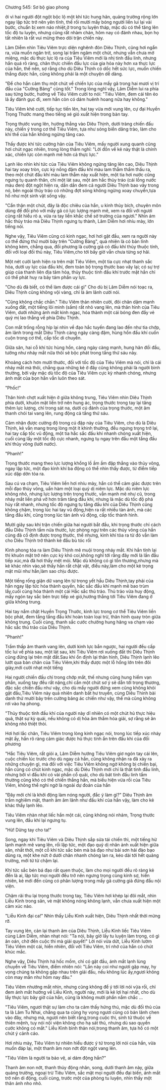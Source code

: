 




Chương 545: Sơ bộ giao phong


ởi vì hai người đột ngột bộc lộ một khí tức hung hãn, quảng trường rộng lớn ngay lập tức trở nên yên tĩnh, thế rồi mười mấy bóng người liền lui lại vài bước, chuẩn bị xem náo nhiệt,ở trong tu luyện tháp, mặc dù có thể tăng lên tốc độ tu luyện, nhưng cũng rất nhàm chán, hôm nay có đánh nhau, bọn họ tất nhiên là rất vui mừng theo dõi trận chiến này.

Lâm Diễm nhìn Tiêu Viêm trực diện nghênh đón Diêu Thịnh, cũng hơi ngẩn ra, vừa muốn ngăn trở, song lại trầm ngâm một chút, nhưng vẫn chưa mở miệng, mặc dù thực lực lộ ra của Tiêu Viêm mới là nhị tinh đấu linh, nhưng hắn quá rõ ràng, chân thực chiến đấu lực của gia hỏa này hơn xa thực lực của hắn, thế nên, sợ rằng cho dù Diêu Thịnh có dốc hết sức lực, muốn chiến thắng được hắn, cũng không phải là một chuyện dễ dàng.

"Để cho hắn cảm thụ một chút về chiến lực của mấy gã trong hai mươi vị trí đầu của "Cường Bảng" cũng tốt." Trong lòng nghĩ vậy, Lâm Diễm lui ra phía sau từng bước, hướng về Tiêu Viêm cười to nói: "Tiêu Viêm, đem cái tên ẻo lả ấy đánh gục đi, xem hắn còn có dám huênh hoang nữa hay không."

Tiêu Viêm khẽ cười, tiếp tục tiến lên, hai tay vừa mới vung lên, cự đại Huyền Trọng Thước mang theo tiếng xé gió xuất hiện trong bàn tay.

Trọng thước vung lên, hướng thẳng vào Diêu Thịnh, dưới tràng chiến đấu này, chiến ý trong cơ thể Tiêu Viêm, tựa như sóng biển dâng trào, làm cho khí thế của hắn không ngừng tăng cao.

Thấy được khí tức cường hãn của Tiêu Viêm, mấy người xung quanh cũng hơi chút ngạc nhiên, trong lòng thầm nghĩ: "Lời đồn về kẻ này thật là chính xác, chiến lực còn mạnh mẽ hơn cả thực lực."

Lạnh lẽo nhìn khí tức của Tiêu Viêm không ngừng tăng lên cao, Diêu Thịnh hai tay xoay tròn, cực kỳ nồng đậm đấu khí màu lam thẫm thẩm thấu ra, theo một chút đấu khí màu lam thẫm này xuất hiện, một tia hơi nước cũng ngưng tụ quanh thân, chỉ một lát sau, một ám hắc thủy tráo (cái lồng nước màu đen) đột ngột hiện ra, dần dần đem cả người Diêu Thịnh bao vây trong nó, bên ngoài thủy tráo có những đợt sóng không ngừng xoay chuyển,tựa hồ như một sinh vật sống vậy.

"Cẩn thận một chút, đây là độc chiêu của hắn, u kình thủy bích, chuyên môn dùng để đối phó với mấy gã có lực lượng mạnh mẽ, xem ra đối với ngươi cũng rất hiểu rõ a, vừa ra tay liền khắc chế sở trường của ngươi." Nhìn ám hắc thủy tráo mà Diêu Thịnh ngưng tụ thành, Lâm Diễm hơi nhíu mày, lớn tiếng nói.

Nghe vậy, Tiêu Viêm cũng có kinh ngạc, hơi hơi gật đầu, xem ra người này có thể đứng thứ mười bảy trên "Cường Bảng", quả nhiên là có bản lĩnh không kém, chẳng qua, đối phương là cường giả có đấu khí thủy thuộc tính, đối với loại đối thủ này, Tiêu Viêm,cho tới bây giờ vẫn chưa từng sợ hãi.

Một nét cười lạnh hiện ra trên mặt Tiêu Viêm, một tia cực nhạt thanh sắc hỏa, dưới uy lực của đấu khí, đem toàn bộ trọng thước bao vây lại; có sự trợ giúp của thanh liên địa tâm hỏa, thủy thuộc tính đấu khí trước mặt hắn chỉ có thể phát huy ra bảy tám phần uy lực.

"Cho dù đã biết, có thể làm được cái gì" Cho dù bị Lâm Diễm nói toạc ra, Diêu Thịnh cũng không vội vàng, chỉ là âm lãnh cười nói.

"Cũng không chắc chắn." Tiêu Viêm thản nhiên cười, đôi chân dậm mạnh xuống đất, một tiếng lôi minh (sấm) rất nhỏ vang lên, mà thân hình của Tiêu Viêm, dưới những ánh mắt kinh ngạc, hóa thành một cái bóng đen đầy vẻ quỷ mị lao thẳng về phía Diêu Thịnh.

Con mắt trống rỗng híp lại nhìn về đạo hắc tuyến đang lao đến như tia chớp, âm lãnh trong mắt Diêu Thịnh càng ngày càng đậm, hùng hồn đấu khí cuồn cuộn trong cơ thể, cấp tốc di chuyển.

Giữa sân, hai cỗ khí tức hùng hồn, càng ngày càng mạnh, hung hãn đối đầu, tưởng như nháy mắt nữa thôi sẽ bộc phát trong tầng thứ sáu này.

Khoảng cách hơn mười thước, đối với tốc độ của Tiêu Viêm mà nói, chỉ là cái nháy mắt mà thôi, chẳng qua những kẻ ở đây cũng không phải là người bình thường, bởi vậy mặc dù tốc độ của Tiêu Viêm cực kỳ nhanh chóng, nhưng ánh mắt của bọn hắn vẫn luôn theo sát.

"Phốc!"

Thân hình chợt xuất hiện ở giữa không trung, Tiêu Viêm nhìn Diêu Thịnh phía dưới, khuôn mặt liền trở nên hung ác, trọng thước trong tay lại tăng thêm lực lượng, chỉ trong sát na, dưới cú đánh của trọng thước, một âm thanh chói tai vang lên, rung động cả tầng thứ sáu.

Cảm nhận được cường độ trong cú đập này của Tiêu Viêm, cho dù là Diêu Thịnh, kẻ vẫn mang trong lòng một ít khinh thường, đều ngưng trọng trở lại, hai tay cấp tốc vũ động, một tia hắc sắc đấu khí nhanh chóng xuất hiện, cuối cùng lấy một tốc độ cực nhanh, ngưng tụ ngay trên đầu một tầng đấu khí thủy võng (lưới nước).

"Phanh!"

Trọng thước mang theo lực lượng khổng lồ ầm ầm đập thẳng vào thủy võng, ngay lập tức, một đạo kình khí ba động có thể nhìn thấy được, từ điểm tiếp xúc dập dờn tỏa ra.

Sau cú va chạm, Tiêu Viêm liền hơi nhíu mày, hắn có thể cảm giác được trên mỗi đạo thủy võng, uẩn hàm một loại quỷ dị niêm lực. Mặc dù niêm lực không nhỏ, nhưng lực lượng trên trọng thước, vẫn mạnh mẽ như cũ, trong nháy mắt liền phá vỡ hơn trăm tầng đấu khí, nhưng là mặc dù tốc độ phá hủy rất nhanh, nhưng tốc độ ngưng tụ tầng đấu khí của Diêu Thịnh cũng không chậm, trong lúc hai tay vũ động,hiện ra rất nhiều tàn ảnh, mà các tầng đấu khí, cũng trong lúc tàn ảnh vũ động, cấp tốc thành hình.

Mười giây sau khi trận chiến giữa hai người bắt đầu, khi trọng thước chỉ cách đầu Diêu Thịnh tầm nửa thước, lực phòng ngự trên các thủy võng của hắn cũng đã cố định được trọng thước, thế nhưng, kình khí tỏa ra từ đó vẫn làm cho Diêu Thịnh trở thành kẻ đầu bù tóc rối

Kình phong tỏa ra làm Diêu Thịnh mê muội trong nháy mắt. Khi hắn tỉnh lại thì khuôn mặt trở nên cực kỳ khó coi,không nghĩ tới rằng đây mới là lần đầu tiếp xúc,mà đã hơi thấy mệt mỏi. Mặc dù không có gì tổn thương,nhưng mà kẻ khác nhìn vào,sẽ thấy hắn rất chật vật, điều này,làm cho một kẻ trọng mặt mũi như hắn,làm sao chịu được.

Một tiếng rống giận dữ vang lên từ trong yết hầu Diêu Thịnh,tay phải của hắn ngay lập tức hóa thành quyền, hắc sắc đấu khí mạnh mẽ bao trùm lấy,cuối cùng hóa thành một cái Hắc sắc thủ trảo. Thủ trảo vừa huy động, mấy ngón tay sắc bén trực tiếp xé gió,hướng thẳng tới Tiêu Viêm đang ở giữa không trung.

Hai tay nắm chặt Huyền Trọng Thước, kình lực trong cơ thể Tiêu Viêm liền bộc phát, đem tầng tầng đấu khí hoàn toàn loại trừ, thân hình quay tròn giữa không trung. Cuối cùng, thanh sắc cước chưởng hung hăng va chạm vào hắc sắc thủ trảo của Diêu Thịnh.

"Phanh!"

Trầm thấp âm thanh vang lên, dưới kình lực bắn ngược, hai người đều cấp tốc lui về phía sau, một lát sau, khi Tiêu Viêm rơi xuống đất thì Diêu Thịnh cũng đứng lại trên mặt đất.Sau khi ổn định lại thân hình, Diêu Thịnh lạnh lẽo lướt qua bàn chân của Tiêu Viêm,khi thấy được một lỗ hổng lớn trên đôi giày,mới cười nhạt một tiếng

Hai người chiến đấu chỉ trong chớp mắt, thế nhưng cũng hung hiểm vạn phần, xuống tay đều rất nặng,chỉ cần một chút sơ ý sẽ dẫn tới trọng thương, đặc sắc chiến đấu như vậy, cho dù mấy người đứng xem cũng không khỏi gật đầu,Tiêu Viêm này quả nhiên danh bất hư truyền, cùng Diêu Thinh bài danh thứ mười bảy trên cường bảng ác chiến như vậy, thế mà cũng không rơi vào hạ phong.

"Thủy thuộc tính đấu khí của người này dĩ nhiên có một chút hủ thực hiệu quả, thật sự kỳ quái, nếu không có dị hỏa âm thầm hóa giải, sợ rằng sẽ ăn không nhỏ thiệt thòi.

Hơi hơi lắc chân, Tiêu Viêm trong lòng kinh ngạc nói, trong lúc tiếp xúc nháy mặt ấy, hắn rõ ràng cảm giác được hủ thực tính ẩn trên đấu khi của đối phương

"Hắc Tiêu Viêm, rất giỏi a, Lâm Diễm hướng Tiêu Viêm giơ ngón tay cái lên, cuộc chiến lúc trước cho dù ngay cả hắn, cũng không nhận ra đã xảy ra những chuyện gì, mà đối với việc Tiêu Viêm không ngờ không bị chiến bại, hắn cũng có chút kinh ngạc, mặc dù Diêu Thịnh mới chỉ là thất tinh đấu linh, nhưng bởi vì đấu khí có vài phần cổ quái, cho dù bát tinh đấu linh tầm thường cũng khó có thể chiến thắng hắn, mà biểu hiện vừa rồi của Tiêu Viêm, không thể nghi ngờ là ngoài dự đoán của hắn

"Đây mới chỉ là khởi động làm nóng người, đắc ý làm gì?" Diêu Thịnh âm trầm nghiêm mặt, thanh âm âm lãnh như đấu khí của hắn vậy, làm cho kẻ khác thấy lạnh lẽo.

Tiêu Viêm nhàn nhạt liếc hắn một cái, cũng không nói nhảm, Trọng thước vung lên, đấu khí lại ngưng tụ.

"Hừ! Dừng tay cho ta!"

Song, ngay khi Tiêu Viêm và Diêu Thịnh sắp sửa tái chiến thì, một tiếng hừ lạnh mạnh mẽ vang lên, rồi lập tức, một đạo quỷ dị nhân ảnh xuất hiện giữa sân, nhất thời, một cỗ khí tức sắc bén mà bá đạo như bài sơn hải đảo bạo dũng ra, một khe nứt ở dưới chân nhanh chóng lan ra, kéo dài tới hết quảng trường, mới từ từ chậm lại.

Khí tức sắc bén bá đạo rất quen thuộc, làm cho mọi người đều rõ ràng kẻ đến là ai, lập tức mọi người đều trở nên ngưng trọng cùng kính sợ, hiển nhiên, kẻ mới đến cũng có phân lượng trong mấy gã cường giả đứng đầu nội viện.

Chậm rãi thu lại trọng thước trong tay, Tiêu Viêm hơi khép lại đôi mắt, nhìn Liễu Kình trong sân, vẻ mặt không nóng không lạnh, vẫn chưa xuất hiện một cảm xúc nào.

"Liễu Kình đại ca!" Nhìn thấy Liễu Kình xuất hiện, Diêu Thịnh nhất thời mừng rỡ.

Tay vung lên, cản lại thanh âm của Diêu Thịnh, Liễu Kình liếc Tiêu Viêm cùng Lâm Diễm, nhàn nhạt nói: "Ta nói, bây giờ lấy tu luyện làm trọng, có gì ân oán, chờ đến cuộc thi mà giải quyết!" Lời nói vừa dứt, Liễu Kình lườm Tiêu Viêm một cái, hiển nhiên, đối với Tiêu Viêm, trí nhớ của hắn có chút khúc mắc.

Nghe vậy, Diêu Thịnh há hốc mồm, chỉ có gật đầu, ánh mắt lạnh lùng chuyển về Tiêu Viêm, điềm nhiên nói: "Lần này coi như ngươi gặp may, hy vọng chúng ta không gặp nhau trên giải đấu, nếu không lúc ấy,ngươi không còn may mắn như hôm nay đâu."

Tiêu Viêm nhướng mắt nhìn, nhưng cũng không để ý tới lời nói vừa rồi, chỉ đem ánh mắt hướng về Liễu Kình, người này, mới là kẻ lợi hại nhất, cho dù lấy thực lực bây giờ của hắn, cũng là không mười phần nắm chắc …

"Tiêu Viêm, ngươi thật sự làm cho ta cảm thấy hứng thú, mặc dù đối thủ của ta là Lâm Tu Nhai, chẳng qua ta cũng hy vọng ngươi cũng có bản lãnh chen vào đây, nhưng mà, ngươi nên biết rằng,trong cuộc thi, sinh tử thuộc về thiên mệnh, tuy nói nội viện không cho hạ sát thủ, nhưng dù sao quyền cước không có mắt." Liễu Kình bình thản nói,trong thanh âm, tựa hồ có một chút ý cảnh cáo.

Hơi nhíu mày, Tiêu Viêm tự nhiên hiểu được ý tứ trong lời nói của hắn, vừa muốn đáp lại, một thanh âm non nớt đột ngột vang lên.

"Tiêu Viêm là người ta bảo vệ, ai dám động hắn?"

Thanh âm non nớt, thanh thúy động nhân, song, dưới thanh âm này, giữa quảng trường, ngoại trừ Tiêu Viêm, sắc mặt mọi người đều đại biến, ánh mắt trở nên di động, cuối cùng, trước một của phòng tu luyện, nhìn thấy một thân ảnh nho nhỏ.




